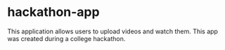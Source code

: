 # hackathon-app
This application allows users to upload videos and watch them.
This app was created during a college hackathon.
